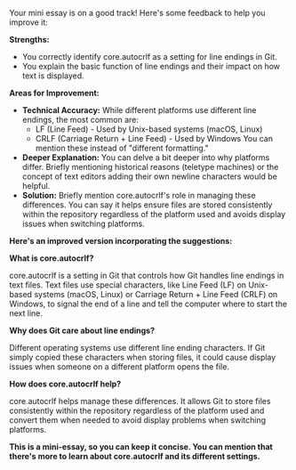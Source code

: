 Your mini essay is on a good track! Here's some feedback to help you improve it:

**Strengths:**

* You correctly identify core.autocrlf as a setting for line endings in Git.
* You explain the basic function of line endings and their impact on how text is displayed.

**Areas for Improvement:**

* **Technical Accuracy:**  While different platforms use different line endings,  the most common are:
    * LF (Line Feed) - Used by Unix-based systems (macOS, Linux)
    * CRLF (Carriage Return + Line Feed) - Used by Windows
  You can mention these instead of "different formatting."
* **Deeper Explanation:** You can delve a bit deeper into why platforms differ. Briefly mentioning historical reasons (teletype machines) or the concept of text editors adding their own newline characters would be helpful. 
* **Solution:** Briefly mention core.autocrlf's role in managing these differences. You can say it helps ensure files are stored consistently within the repository regardless of the platform used and avoids display issues when switching platforms.

**Here's an improved version incorporating the suggestions:**

**What is core.autocrlf?**

core.autocrlf is a setting in Git that controls how Git handles line endings in text files. Text files use special characters, like Line Feed (LF) on Unix-based systems (macOS, Linux) or Carriage Return + Line Feed (CRLF) on Windows, to signal the end of a line and tell the computer where to start the next line.

**Why does Git care about line endings?**

Different operating systems use different line ending characters. If Git simply copied these characters when storing files, it could cause display issues when someone on a different platform opens the file. 

**How does core.autocrlf help?**

core.autocrlf helps manage these differences. It allows Git to store files consistently within the repository regardless of the platform used and convert them when needed to avoid display problems when switching platforms.

**This is a mini-essay, so you can keep it concise. You can mention that there's more to learn about core.autocrlf and its different settings.** 